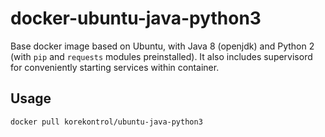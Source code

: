 # docker-ubuntu-java-python3
Base docker image based on Ubuntu, with Java 8 (openjdk) and Python 2 (with `pip` and `requests` modules preinstalled). It also includes supervisord for conveniently starting services within container.

## Usage
```
docker pull korekontrol/ubuntu-java-python3
```
